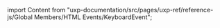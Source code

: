 
import Content from "uxp-documentation/src/pages/uxp-ref/reference-js/Global Members/HTML Events/KeyboardEvent";

<Content query="product=photoshop"/>
